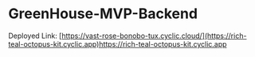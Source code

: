 # GreenHouse-MVP-Backend
Deployed Link: [https://vast-rose-bonobo-tux.cyclic.cloud/](https://rich-teal-octopus-kit.cyclic.app)https://rich-teal-octopus-kit.cyclic.app
